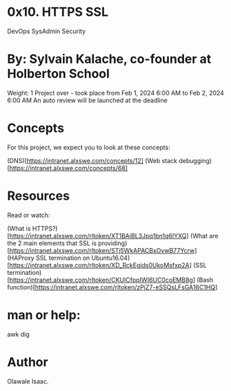 # 0x10. HTTPS SSL
DevOps
SysAdmin
Security
 # By: Sylvain Kalache, co-founder at Holberton School
 Weight: 1
 Project over - took place from Feb 1, 2024 6:00 AM to Feb 2, 2024 6:00 AM
 An auto review will be launched at the deadline

# Concepts
For this project, we expect you to look at these concepts:

(DNS)[https://intranet.alxswe.com/concepts/12]
(Web stack debugging)[https://intranet.alxswe.com/concepts/68]

# Resources
Read or watch:

(What is HTTPS?)[https://intranet.alxswe.com/rltoken/XT1BAiBL3Jpq1bn1q6IYXQ]
(What are the 2 main elements that SSL is providing)[https://intranet.alxswe.com/rltoken/STj5WkAPACBxOvwB77Ycrw]
(HAProxy SSL termination on Ubuntu16.04)[https://intranet.alxswe.com/rltoken/XD_RckEgjds0UkoMsfxp2A]
(SSL termination)[https://intranet.alxswe.com/rltoken/CKUICfppIWI6UC0coEMB8g]
(Bash function)[https://intranet.alxswe.com/rltoken/zPjZ7-eSSQsLFsGA16C1HQ]

# man or help:

awk
dig

# Author 
Olawale Isaac.